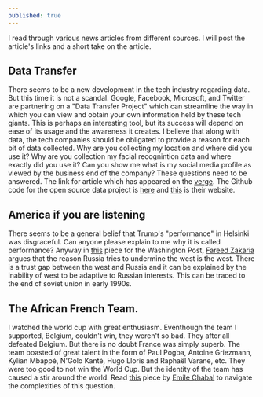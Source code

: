 ```yaml
---
published: true
---
```



I read through various news articles from different sources. I will post the article's links and a short take on the article. 

## Data Transfer
There seems to be a new development in the tech industry regarding data. But this time it is not a scandal. Google, Facebook, Microsoft, and Twitter are partnering on a "Data Transfer Project" which can streamline the way in which you can view and obtain your own information held by these tech giants. This is perhaps an interesting tool, but its success will depend on ease of its usage and the awareness it creates. I believe that along with data, the tech companies should be obligated to provide a reason for each bit of data collected. Why are you collecting my location and where did you use it? Why are you collection my facial recognintion data and where exactly did you use it? Can you show me what is my social media profile as viewed by the business end of the company?
These questions need to be answered.
The link for article which has appeared on the [verge](https://www.theverge.com/2018/7/20/17589246/data-transfer-project-google-facebook-microsoft-twitter).
The Github code for the open source data project is [here](https://github.com/google/data-transfer-project) and [this](https://datatransferproject.dev/) is their website.


## America if you are listening

There seems to be a general belief that Trump's "performance" in Helsinki was disgraceful. Can anyone please explain to me why it is called performance? Anyway in [this](https://www.washingtonpost.com/opinions/russia-might-have-been-lost-from-the-start/2018/07/19/e45c1a42-8b92-11e8-8aea-86e88ae760d8_story.html?utm_campaign=b4934ff195-EMAIL_CAMPAIGN_2018_07_20_06_14&utm_medium=email&utm_source=Fareed%27s%20Global%20Briefing&utm_term=.861e71fc1c3d) piece for the Washington Post, [Fareed Zakaria](https://www.washingtonpost.com/people/fareed-zakaria/?utm_term=.46407901aa92) argues that the reason Russia tries to undermine the west is the west. There is a trust gap between the west and Russia and it can be explained by the inability of west to be adaptive to Russian interests. This can be traced to the end of soviet union in early 1990s.

## The African French Team.
I watched the world cup with great enthusiasm. Eventhough the team I supported, Belgium, couldn't win, they weren't so bad. They after all defeated Belgium. But there is no doubt France was simply superb. The team boasted of great talent in the form of Paul Pogba, Antoine Griezmann, Kylian Mbappé, N'Golo Kanté, Hugo Lloris and Raphaël Varane, etc. They were too good to not win the World Cup. But the identity of the team has caused a stir around the world. Read [this](https://www.thehindu.com/opinion/lead/the-french-connection-on-and-off-the-pitch/article24476840.ece?homepage=true) piece by [Emile Chabal](http://www.homepages.ed.ac.uk/echabal/) to navigate the complexities of this question.
